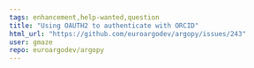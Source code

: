 ```yaml
---
tags: enhancement,help-wanted,question
title: "Using OAUTH2 to authenticate with ORCID"
html_url: "https://github.com/euroargodev/argopy/issues/243"
user: gmaze
repo: euroargodev/argopy
---
```


